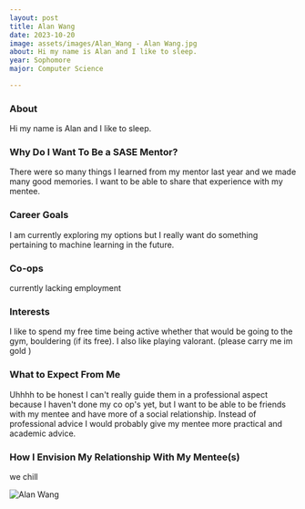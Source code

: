 ```yaml
---
layout: post
title: Alan Wang 
date: 2023-10-20
image: assets/images/Alan_Wang - Alan Wang.jpg
about: Hi my name is Alan and I like to sleep.
year: Sophomore
major: Computer Science

---
```


### About

Hi my name is Alan and I like to sleep.

### Why Do I Want To Be a SASE Mentor?

There were so many things I learned from my mentor last year and we made many good memories. I want to be able to share that experience with my mentee.

### Career Goals

I am currently exploring my options but I really want do something pertaining to machine learning in the future.

### Co-ops

currently lacking employment

### Interests

I like to spend my free time being active whether that would be going to the gym,  bouldering (if its free). I also like playing valorant. (please carry me im gold )

### What to Expect From Me

Uhhhh to be honest I can't really guide them in a professional aspect because I haven't done my co op's yet, but I want to be able to be friends with my mentee and have more of a social relationship. Instead of professional advice I would probably give my mentee more practical and academic advice. 

### How I Envision My Relationship With My Mentee(s) 

we chill

<div class="text-center my-5">
    <img src="https://sase-drexel.github.io/mentorship-2023/assets/images/Alan_Wang - Alan Wang.jpg" alt="Alan Wang" class="rounded post-img" />
</div>
